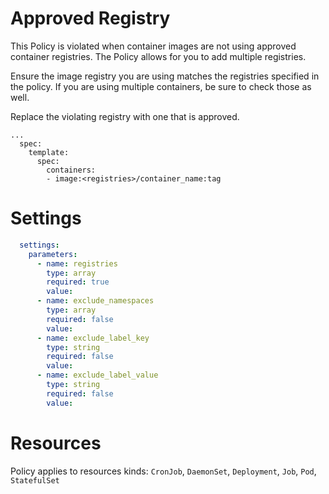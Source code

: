 # Approved Registry

This Policy is violated when container images are not using approved container registries. The Policy allows for you to add multiple registries. 


Ensure the image registry you are using matches the registries specified in the policy. If you are using multiple containers, be sure to check those as well. 

Replace the violating registry with one that is approved. 
```
...
  spec:
    template:
      spec:
        containers:
        - image:<registries>/container_name:tag
```


# Settings
```yaml
  settings:
    parameters:
      - name: registries
        type: array
        required: true
        value:
      - name: exclude_namespaces
        type: array
        required: false
        value:
      - name: exclude_label_key
        type: string
        required: false
        value:
      - name: exclude_label_value
        type: string
        required: false
        value:
```

# Resources
Policy applies to resources kinds:
`CronJob`, `DaemonSet`, `Deployment`, `Job`, `Pod`, `StatefulSet`
